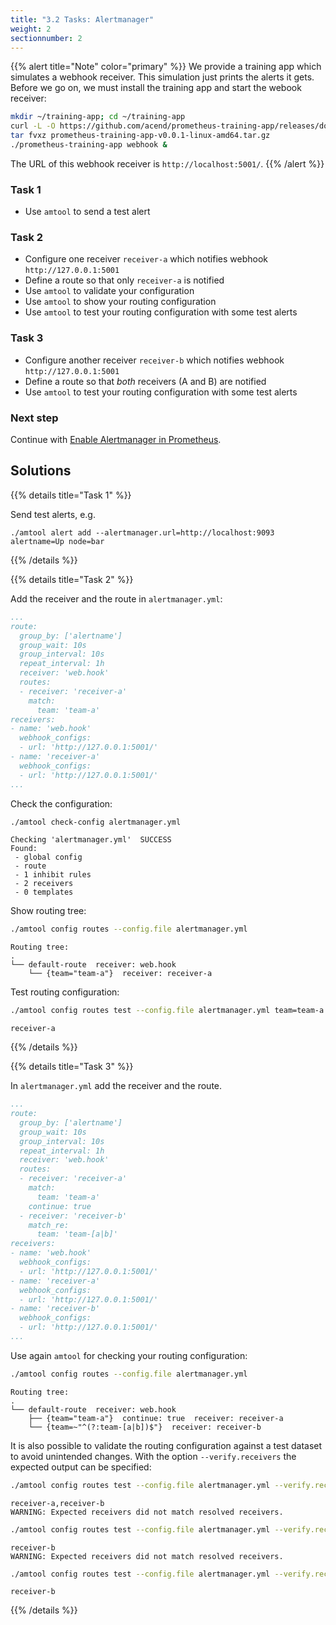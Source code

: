```yaml
---
title: "3.2 Tasks: Alertmanager"
weight: 2
sectionnumber: 2
---
```


{{% alert title="Note" color="primary" %}}
We provide a training app which simulates a webhook receiver. This simulation just prints the alerts it gets. Before we go on, we must install the training app and start the webook receiver:

```bash
mkdir ~/training-app; cd ~/training-app
curl -L -O https://github.com/acend/prometheus-training-app/releases/download/v0.0.1/prometheus-training-app-v0.0.1-linux-amd64.tar.gz
tar fvxz prometheus-training-app-v0.0.1-linux-amd64.tar.gz
./prometheus-training-app webhook &
```

The URL of this webhook receiver is `http://localhost:5001/`.
{{% /alert %}}

### Task 1

* Use `amtool` to send a test alert

### Task 2

* Configure one receiver `receiver-a` which notifies webhook `http://127.0.0.1:5001`
* Define a route so that only `receiver-a` is notified
* Use `amtool` to validate your configuration
* Use `amtool` to show your routing configuration
* Use `amtool` to test your routing configuration with some test alerts

### Task 3

* Configure another receiver `receiver-b` which notifies webhook `http://127.0.0.1:5001`
* Define a route so that _both_ receivers (A and B) are notified
* Use `amtool` to test your routing configuration with some test alerts

### Next step

Continue with [Enable Alertmanager in Prometheus](../../#enable-alertmanager-in-prometheus).

## Solutions

{{% details title="Task 1" %}}

Send test alerts, e.g.

```
./amtool alert add --alertmanager.url=http://localhost:9093 alertname=Up node=bar
```

{{% /details %}}

{{% details title="Task 2" %}}

Add the receiver and the route in `alertmanager.yml`:

```yaml
...
route:
  group_by: ['alertname']
  group_wait: 10s
  group_interval: 10s
  repeat_interval: 1h
  receiver: 'web.hook'
  routes:
  - receiver: 'receiver-a'
    match:
      team: 'team-a'
receivers:
- name: 'web.hook'
  webhook_configs:
  - url: 'http://127.0.0.1:5001/'
- name: 'receiver-a'
  webhook_configs:
  - url: 'http://127.0.0.1:5001/'
...
```

Check the configuration:

```bash
./amtool check-config alertmanager.yml
```

```
Checking 'alertmanager.yml'  SUCCESS
Found:
 - global config
 - route
 - 1 inhibit rules
 - 2 receivers
 - 0 templates
```

Show routing tree:

```bash
./amtool config routes --config.file alertmanager.yml
```

```
Routing tree:
.
└── default-route  receiver: web.hook
    └── {team="team-a"}  receiver: receiver-a
```

Test routing configuration:

```bash
./amtool config routes test --config.file alertmanager.yml team=team-a
```

```
receiver-a
```

{{% /details %}}

{{% details title="Task 3" %}}

In `alertmanager.yml` add the receiver and the route.

```yaml
...
route:
  group_by: ['alertname']
  group_wait: 10s
  group_interval: 10s
  repeat_interval: 1h
  receiver: 'web.hook'
  routes:
  - receiver: 'receiver-a'
    match:
      team: 'team-a'
    continue: true
  - receiver: 'receiver-b'
    match_re:
      team: 'team-[a|b]'
receivers:
- name: 'web.hook'
  webhook_configs:
  - url: 'http://127.0.0.1:5001/'
- name: 'receiver-a'
  webhook_configs:
  - url: 'http://127.0.0.1:5001/'
- name: 'receiver-b'
  webhook_configs:
  - url: 'http://127.0.0.1:5001/'
...
```

Use again `amtool` for checking your routing configuration:

```bash
./amtool config routes --config.file alertmanager.yml
```

```
Routing tree:
.
└── default-route  receiver: web.hook
    ├── {team="team-a"}  continue: true  receiver: receiver-a
    └── {team=~"^(?:team-[a|b])$"}  receiver: receiver-b
```

It is also possible to validate the routing configuration against a test dataset to avoid unintended changes. With the option `--verify.receivers` the expected output can be specified:

```bash
./amtool config routes test --config.file alertmanager.yml --verify.receivers=receiver-a team=team-a
```

```
receiver-a,receiver-b
WARNING: Expected receivers did not match resolved receivers.
```

```bash
./amtool config routes test --config.file alertmanager.yml --verify.receivers=receiver-a team=team-b
```

```
receiver-b
WARNING: Expected receivers did not match resolved receivers.
```

```bash
./amtool config routes test --config.file alertmanager.yml --verify.receivers=receiver-b team=team-b
```

```
receiver-b
```
{{% /details %}}

